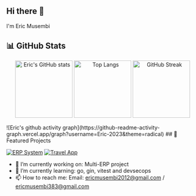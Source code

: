 ## Hi there 👋
I'm Eric Musembi

## 📊 GitHub Stats
<p align="center">
  <img src="https://github-readme-stats.vercel.app/api?username=Eric-2023&show_icons=true&theme=radical" alt="Eric's GitHub stats" height="150"/>
  <img src="https://github-readme-stats.vercel.app/api/top-langs/?username=Eric-2023&layout=compact&theme=radical" alt="Top Langs" height="150"/>
  <img src="https://streak-stats.demolab.com?user=Eric-2023&theme=radical&hide_border=true" alt="GitHub Streak" height="150"/>
</p>
![Eric's github activity graph](https://github-readme-activity-graph.vercel.app/graph?username=Eric-2023&theme=radical)
## 🚀 Featured Projects

[![ERP System](https://github-readme-stats.vercel.app/api/pin/?username=Eric-2023&repo=Multi-ERP&theme=radical)](https://github.com/Eric-2023/Multi-ERP)
[![Travel App](https://github-readme-stats.vercel.app/api/pin/?username=Eric-2023&repo=bakery&theme=radical)](https://github.com/Eric-2023/bakery)




- 🔭 I’m currently working on: Multi-ERP project
- 🌱 I’m currently learning: go, gin, vitest and devsecops
- 📫 How to reach me: Email: ericmusembi2012@gmail.com / ericmusembi383@gmail.com 
